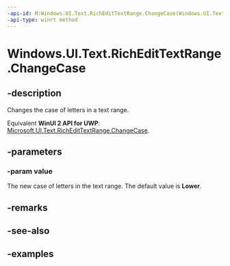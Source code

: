 ```yaml
---
-api-id: M:Windows.UI.Text.RichEditTextRange.ChangeCase(Windows.UI.Text.LetterCase)
-api-type: winrt method
---
```


<!-- Method syntax.
public void RichEditTextRange.ChangeCase(LetterCase value)
-->

# Windows.UI.Text.RichEditTextRange.ChangeCase

## -description

Changes the case of letters in a text range.

Equivalent **WinUI 2 API for UWP**: [Microsoft.UI.Text.RichEditTextRange.ChangeCase](/windows/winui/api/microsoft.ui.text.richedittextrange.changecase).

## -parameters
### -param value

The new case of letters in the text range. The default value is **Lower**.

## -remarks

## -see-also

## -examples

